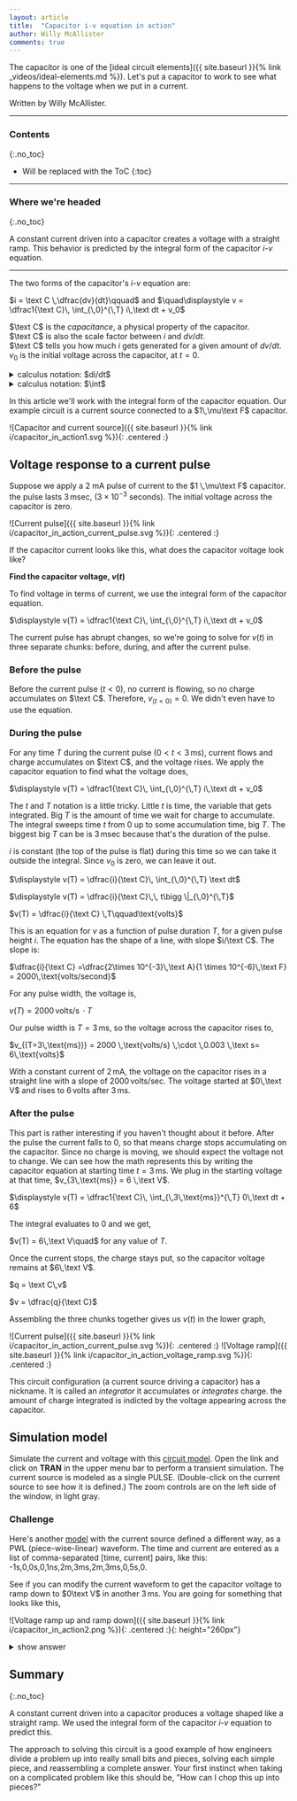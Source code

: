 ```yaml
---
layout: article
title:  "Capacitor i-v equation in action"
author: Willy McAllister
comments: true
---
```


The capacitor is one of the [ideal circuit elements]({{ site.baseurl }}{% link _videos/ideal-elements.md %}). Let's put a capacitor to work to see what happens to the voltage when we put in a current.

Written by Willy McAllister.

----

### Contents
{:.no_toc}

* Will be replaced with the ToC
{:toc}

----

### Where we're headed 
{:.no_toc}

A constant current driven into a capacitor creates a voltage with a straight ramp. This behavior is predicted by the integral form of the capacitor $i$-$v$ equation.

----

The two forms of the capacitor's $i$-$v$ equation are:

$i = \text C \,\dfrac{dv}{dt}\qquad$ and  $\quad\displaystyle v = \dfrac1{\text C}\, \int_{\,0}^{\,T} i\,\text dt + v_0$

$\text C$ is the *capacitance*, a physical property of the capacitor.  
$\text C$ is also the scale factor between $i$ and $dv/dt$.  
$\text C$ tells you how much $i$ gets generated for a given amount of $dv/dt$.  
$v_0$ is the initial voltage across the capacitor, at $t=0$. 

<details>
<summary>calculus notation: $di/dt$</summary>
<p>$i = \text C\,\dfrac{dv}{dt}$</p>

<p>$d$ is calculus notation for 'differential', or "a tiny change in ...". For example, $dt$ means 'a tiny change in time'. When you see it in a ratio, like $dv/dt$, that means, "a tiny change in $v$ (voltage) for each tiny change in time" An expression like $dv/dt$ is called a <a href="https://www.khanacademy.org/math/ap-calculus-ab/ab-derivative-intro/ab-defining-derivative/v/calculus-derivatives-1-new-hd-version">derivative</a>. The derivative is the slope of voltage as it changes with time.</p>
</details>

<details>
<summary>calculus notation: $\int$ </summary>
<p>$\displaystyle v = \dfrac1{\text C}\, \int_{\,0}^{\,T} i\,\text dt + v_0$</p>
<p>The loopy $\int$ symbol is also from calculus. It is an <a href="https://www.khanacademy.org/math/ap-calculus-ab/ab-antiderivatives-ftc/ab-antiderivatives-intro/v/antiderivatives-and-indefinite-integrals">integral</a> sign. It's meaning is similar to the summation symbol $\Sigma$. In the capacitor equation, the integral sign means you add up the products of the current times a tiny interval of time, $dt$, starting at time $t=0$ and stopping at time $t=T$. Integration is the opposite of taking the derivative.</p>
</details>

In this article we'll work with the integral form of the capacitor equation. 
Our example circuit is a current source connected to a $1\,\mu\text F$ capacitor.

![Capacitor and current source]({{ site.baseurl }}{% link i/capacitor_in_action1.svg %}){: .centered :}

## Voltage response to a current pulse

Suppose we apply a $2 \text{ mA}$ pulse of current to the $1 \,\mu\text F$ capacitor. the pulse lasts $3\,\text{msec}$, $(3 \times 10^{-3}$ seconds$)$. The initial voltage across the capacitor is zero.

![Current pulse]({{ site.baseurl }}{% link i/capacitor_in_action_current_pulse.svg %}){: .centered :}

If the capacitor current looks like this, what does the capacitor voltage look like?

**Find the capacitor voltage, $v(t)$**

To find voltage in terms of current, we use the integral form of the capacitor equation. 

$\displaystyle v(T) = \dfrac1{\text C}\, \int_{\,0}^{\,T} i\,\text dt + v_0$

The current pulse has abrupt changes, so we're going to solve for $v(t)$ in three separate chunks: before, during, and after the current pulse.

### Before the pulse

Before the current pulse $(t < 0)$, no current is flowing, so no charge accumulates on $\text C$. Therefore, $v_{(t<0)} = 0$. We didn't even have to use the equation. 

### During the pulse

For any time $T$ during the current pulse $(0 \lt t \lt 3\,\text{ms})$, current flows and charge accumulates on $\text C$, and the voltage rises. We apply the capacitor equation to find what the voltage does, 

$\displaystyle v(T) = \dfrac1{\text C}\, \int_{\,0}^{\,T} i\,\text dt + v_0$

The $t$ and $T$ notation is a little tricky. Little $t$ is time, the variable that gets integrated. Big $T$ is the amount of time we wait for charge to accumulate. The integral sweeps time $t$ from $0$ up to some accumulation time, big $T$. The biggest big $T$ can be is $3\,\text{msec}$ because that's the duration of the pulse. 

$i$ is constant (the top of the pulse is flat) during this time so we can take it outside the integral. Since $v_0$ is zero, we can leave it out. 

$\displaystyle v(T) = \dfrac{i}{\text C}\, \int_{\,0}^{\,T} \text dt$

$\displaystyle v(T) = \dfrac{i}{\text C}\,\, t\bigg  \|_{\,0}^{\,T}$

$v(T) = \dfrac{i}{\text C} \,T\qquad\text{volts}$ 

This is an equation for $v$ as a function of pulse duration $T$, for a given pulse height $i$. The equation has the shape of a line, with slope $i/\text C$. The slope is:

 $\dfrac{i}{\text C} =\dfrac{2\times 10^{-3}\,\text A}{1 \times 10^{-6}\,\text F} = 2000\,\text{volts/second}$

For any pulse width, the voltage is,

$v(T) =  2000 \,\text{volts/s} \,\cdot T$ 

Our pulse width is $T = 3\,\text{ms}$, so the voltage across the capacitor rises to,

$v_{(T=3\,\text{ms})} =  2000 \,\text{volts/s} \,\cdot \,0.003 \,\text s= 6\,\text{volts}$ 

With a constant current of $2\,\text{mA}$, the voltage on the capacitor rises in a straight line with a slope of $2000 \,\text{volts/sec}$. The voltage started at $0\,\text V$ and rises to $6\,\text{volts}$ after $3\,\text{ms}$.

### After the pulse

This part is rather interesting if you haven't thought about it before. After the pulse the current falls to $0$, so that means charge stops accumulating on the capacitor. Since no charge is moving, we should expect the voltage not to change. We can see how the math represents this by writing the capacitor equation at starting time $t=3\,\text{ms}$. We plug in the starting voltage at that time, $v_{3\,\text{ms}} = 6 \,\text V$.

$\displaystyle v(T) = \dfrac1{\text C}\, \int_{\,3\,\text{ms}}^{\,T} 0\,\text dt + 6$

The integral evaluates to $0$ and we get,

$v(T) = 6\,\text V\quad$ for any value of $T$. 

Once the current stops, the charge stays put, so the capacitor voltage remains at $6\,\text V$. 


$q = \text C\,v$

$v = \dfrac{q}{\text C}$

Assembling the three chunks together gives us $v(t)$ in the lower graph,

![Current pulse]({{ site.baseurl }}{% link i/capacitor_in_action_current_pulse.svg %}){: .centered :}
![Voltage ramp]({{ site.baseurl }}{% link i/capacitor_in_action_voltage_ramp.svg %}){: .centered :}

This circuit configuration (a current source driving a capacitor) has a nickname. It is called an *integrator*  it accumulates or *integrates* charge. the amount of charge integrated is indicted by the voltage appearing across the capacitor.

## Simulation model

Simulate the current and voltage with this [circuit model](http://spinningnumbers.org/circuit-sandbox/index.html?value=[["i",[136,120,2],{"name":"Is","value":"pulse(0,2m,0,1n,1n,3m,1000M)","_json_":0},["0","2"]],["c",[232,72,0],{"name":"C","c":"1u","_json_":1},["1","0"]],["s",[184,72,0],{"color":"red","offset":"0","_json_":2},["1"]],["w",[232,72,184,72]],["g",[184,120,0],{"_json_":4},["0"]],["w",[136,120,184,120]],["w",[232,120,184,120]],["a",[144,72,0],{"color":"blue","offset":"0","_json_":7},["2","1"]],["w",[136,72,144,72]],["w",[184,72,160,72]],["view",-22.80000000000001,-25.260000000000012,1.953125,"50","10","1G",null,"100","0.006","1000"]]). Open the link and click on **TRAN** in the upper menu bar to perform a transient simulation. The current source is modeled as a single PULSE. (Double-click on the current source to see how it is defined.) The zoom controls are on the left side of the window, in light gray.

### Challenge

Here's another [model](http://spinningnumbers.org/circuit-sandbox/index.html?value=[["i",[136,120,2],{"name":"Is","value":"pwl(-1s,0,0s,0,1ns,2m,3ms,2m,3ms,0,5s,0)","_json_":0},["0","2"]],["c",[232,72,0],{"name":"C","c":"1u","_json_":1},["1","0"]],["s",[184,72,0],{"color":"red","offset":"0","_json_":2},["1"]],["w",[232,72,184,72]],["g",[184,120,0],{"_json_":4},["0"]],["w",[136,120,184,120]],["w",[232,120,184,120]],["a",[144,72,0],{"color":"blue","offset":"0","_json_":7},["2","1"]],["w",[136,72,144,72]],["w",[184,72,160,72]],["view",-22.80000000000001,-25.260000000000012,1.953125,"50","10","1G",null,"100","0.009","1000"]]) with the current source defined a different way, as a PWL (piece-wise-linear) waveform. The time and current are entered as a list of comma-separated [time, current] pairs, like this: -1s,0,0s,0,1ns,2m,3ms,2m,3ms,0,5s,0.

See if you can modify the current waveform to get the capacitor voltage to ramp down to $0\text V$ in another $3\,\text{ms}$. You are going for something that looks like this,

![Voltage ramp up and ramp down]({{ site.baseurl }}{% link i/capacitor_in_action2.png %}){: .centered :}{: height="260px"}

<details>
<summary>show answer</summary>
<p>Double-click on the current source and enter this in the PWL "comma-separated list of alternating times and values".</p>
<p>-1s,0,0s,0,1ns,2m,3ms,2m,3ms,-2m,6ms,-2m,6ms,0,10s,0</p>
<p>The current source pours in charge for $3\,\text{ms}$ and the voltage ramps up. Then it reverses direction to pull out charge for another $3\,\text{ms}$. The voltage is another ramp, this time with negative slope as charge is removed.</p>
</details>

## Summary
{:.no_toc}

A constant current driven into a capacitor produces a voltage shaped like a straight ramp. We used the integral form of the capacitor $i$-$v$ equation to predict this. 

The approach to solving this circuit is a good example of how engineers divide a problem up into really small bits and pieces, solving each simple piece, and reassembling a complete answer. Your first instinct when taking on a complicated problem like this should be, "How can I chop this up into pieces?"
